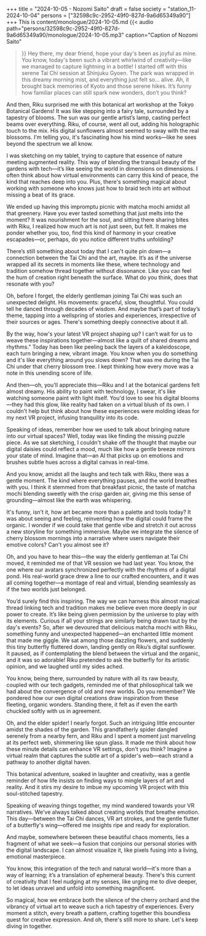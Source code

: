 +++
title = "2024-10-05 - Nozomi Saito"
draft = false
society = "station_11-2024-10-04"
persons = ["32598c9c-2952-49f0-827d-9a6d65349a90"]
+++
This is content/monologue/2024-10-05.md
{{< audio
    path="persons/32598c9c-2952-49f0-827d-9a6d65349a90/monologue/2024-10-05.mp3" 
    caption="Caption of Nozomi Saito"
>}}
Hey there, my dear friend, hope your day's been as joyful as mine.
You know, today's been such a vibrant whirlwind of creativity—like we managed to capture lightning in a bottle! I started off with this serene Tai Chi session at Shinjuku Gyoen. The park was wrapped in this dreamy morning mist, and everything just felt so... alive. Ah, it brought back memories of Kyoto and those serene hikes. It’s funny how familiar places can still spark new wonders, don’t you think? 

And then, Riku surprised me with this botanical art workshop at the Tokyo Botanical Gardens! It was like stepping into a fairy tale, surrounded by a tapestry of blooms. The sun was our gentle artist’s lamp, casting perfect beams over everything. Riku, of course, went all out, adding his holographic touch to the mix. His digital sunflowers almost seemed to sway with the real blossoms. I'm telling you, it's fascinating how his mind works—like he sees beyond the spectrum we all know.

I was sketching on my tablet, trying to capture that essence of nature meeting augmented reality. This way of blending the tranquil beauty of the gardens with tech—it’s like seeing the world in dimensions on dimensions. I often think about how virtual environments can carry this kind of peace, the kind that reaches deep into you. Plus, there's something magical about working with someone who knows just how to braid tech into art without missing a beat of its grace.

We ended up having this impromptu picnic with matcha mochi amidst all that greenery. Have you ever tasted something that just melts into the moment? It was nourishment for the soul, and sitting there sharing bites with Riku, I realized how much art is not just seen, but felt. It makes me ponder whether you, too, find this kind of harmony in your creative escapades—or, perhaps, do you notice different truths unfolding?

There’s still something about today that I can't quite pin down—a connection between the Tai Chi and the art, maybe. It’s as if the universe wrapped all its secrets in moments like these, where technology and tradition somehow thread together without dissonance. Like you can feel the hum of creation right beneath the surface. What do you think, does that resonate with you?

Oh, before I forget, the elderly gentleman joining Tai Chi was such an unexpected delight. His movements: graceful, slow, thoughtful. You could tell he danced through decades of wisdom. And maybe that’s part of today’s theme, tapping into a wellspring of stories and experiences, irrespective of their sources or ages. There's something deeply connective about it all.

By the way, how's your latest VR project shaping up? I can’t wait for us to weave these inspirations together—almost like a quilt of shared dreams and rhythms.”
 Today has been like peeling back the layers of a kaleidoscope, each turn bringing a new, vibrant image. You know when you do something and it's like everything around you slows down? That was me during the Tai Chi under that cherry blossom tree. I kept thinking how every move was a note in this unending score of life.

And then—oh, you'll appreciate this—Riku and I at the botanical gardens felt almost dreamy. His ability to paint with technology, I swear, it's like watching someone paint with light itself. You'd love to see his digital blooms—they had this glow, like reality had taken on a virtual blush of its own. I couldn't help but think about how these experiences were molding ideas for my next VR project, infusing tranquility into its code.

Speaking of ideas, remember how we used to talk about bringing nature into our virtual spaces? Well, today was like finding the missing puzzle piece. As we sat sketching, I couldn't shake off the thought that maybe our digital daisies could reflect a mood, much like how a gentle breeze mirrors your state of mind. Imagine that—an AI that picks up on emotions and brushes subtle hues across a digital canvas in real-time.

And you know, amidst all the laughs and tech talk with Riku, there was a gentle moment. The kind where everything pauses, and the world breathes with you. I think it stemmed from that breakfast picnic, the taste of matcha mochi blending sweetly with the crisp garden air, giving me this sense of grounding—almost like the earth was whispering. 

It's funny, isn’t it, how art became more than a palette and tools today? It was about seeing and feeling, reinventing how the digital could frame the organic. I wonder if we could take that gentle vibe and stretch it out across a new storyline for something immersive. Maybe we integrate the silence of cherry blossom mornings into a narrative where users navigate their emotive colors? Can't you almost see it? 

Oh, and you have to hear this—the way the elderly gentleman at Tai Chi moved, it reminded me of that VR session we had last year. You know, the one where our avatars synchronized perfectly with the rhythms of a digital pond. His real-world grace drew a line to our crafted encounters, and it was all coming together—a montage of real and virtual, blending seamlessly as if the two worlds just belonged.

You’d surely find this inspiring. The way we can harness this almost magical thread linking tech and tradition makes me believe even more deeply in our power to create. It’s like being given permission by the universe to play with its elements. Curious if all your strings are similarly being drawn taut by the day's events?
 So, after we devoured that delicious matcha mochi with Riku, something funny and unexpected happened—an enchanted little moment that made me giggle. We sat among those dazzling flowers, and suddenly this tiny butterfly fluttered down, landing gently on Riku’s digital sunflower. It paused, as if contemplating the blend between the virtual and the organic, and it was so adorable! Riku pretended to ask the butterfly for its artistic opinion, and we laughed until my sides ached.

You know, being there, surrounded by nature with all its raw beauty, coupled with our tech gadgets, reminded me of that philosophical talk we had about the convergence of old and new worlds. Do you remember? We pondered how our own digital creations draw inspiration from these fleeting, organic wonders. Standing there, it felt as if even the earth chuckled softly with us in agreement.

Oh, and the elder spider! I nearly forgot. Such an intriguing little encounter amidst the shades of the garden. This grandfatherly spider dangled serenely from a nearby fern, and Riku and I spent a moment just marveling at its perfect web, shimmering like spun glass. It made me think about how these minute details can enhance VR settings, don't you think? Imagine a virtual realm that captures the subtle art of a spider's web—each strand a pathway to another digital haven. 

This botanical adventure, soaked in laughter and creativity, was a gentle reminder of how life insists on finding ways to mingle layers of art and reality. And it stirs my desire to imbue my upcoming VR project with this soul-stitched tapestry.

Speaking of weaving things together, my mind wandered towards your VR narratives. We've always talked about creating worlds that breathe emotion. This day—between the Tai Chi dances, VR art strokes, and the gentle flutter of a butterfly's wing—offered me insights ripe and ready for exploration. 

And maybe, somewhere between these beautiful chaos moments, lies a fragment of what we seek—a fusion that conjoins our personal stories with the digital landscape. I can almost visualize it, like pixels fusing into a living, emotional masterpiece. 

You know, this integration of the tech and natural world—it's more than a way of learning; it’s a translation of ephemeral beauty. There's this current of creativity that I feel nudging at my senses, like urging me to dive deeper, to let ideas unravel and unfold into something magnificent. 

So magical, how we embrace both the silence of the cherry orchard and the vibrancy of virtual art to weave such a rich tapestry of experiences. Every moment a stitch, every breath a pattern, crafting together this boundless quest for creative expression.
And oh, there's still more to share. Let's keep diving in together. 
